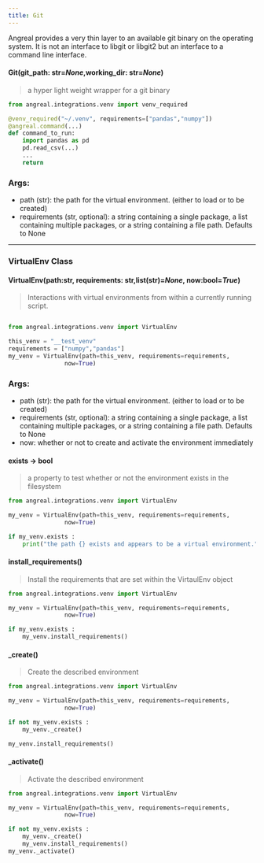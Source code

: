 ```yaml
---
title: Git
---
```


Angreal provides a very thin layer to an available git binary on the operating system. It is not 
an interface to libgit or libgit2 but an interface to a command line interface. 

#### Git(**git_path**: str=*None*,**working_dir**: str=*None*)
> a hyper light weight wrapper for a git binary

```python
from angreal.integrations.venv import venv_required

@venv_required("~/.venv", requirements=["pandas","numpy"])
@angreal.command(...)
def command_to_run:
    import pandas as pd
    pd.read_csv(...)
    ...
    return
```
### Args:
- path (str): the path for the virtual environment. (either to load or to be created)
- requirements (str, optional): a string containing a single package, a list containing multiple packages, or a string containing a file path. Defaults to None

--- 

### VirtualEnv Class


#### VirtualEnv(**path**:str, **requirements**: str,list(str)=*None*, **now**:bool=*True*)
> Interactions with virtual environments from within a currently running script.

```python

from angreal.integrations.venv import VirtualEnv

this_venv = "__test_venv"
requirements = ["numpy","pandas"]
my_venv = VirtualEnv(path=this_venv, requirements=requirements,
                now=True)
```
### Args:
- path (str): the path for the virtual environment. (either to load or to be created)
- requirements (str, optional): a string containing a single package, a list containing multiple packages, or a string containing a file path. Defaults to None
- now: whether or not to create and activate the environment immediately

#### exists -> bool 
> a property to test whether or not the environment exists in the filesystem
```python
from angreal.integrations.venv import VirtualEnv

my_venv = VirtualEnv(path=this_venv, requirements=requirements,
                now=True)

if my_venv.exists :
    print("the path {} exists and appears to be a virtual environment.", my_venv.path)
``` 

#### install_requirements()
> Install the requirements that are set within the VirtaulEnv object

```python
from angreal.integrations.venv import VirtualEnv

my_venv = VirtualEnv(path=this_venv, requirements=requirements,
                now=True)

if my_venv.exists :
    my_venv.install_requirements()
```

#### _create()
> Create the described environment

```python
from angreal.integrations.venv import VirtualEnv

my_venv = VirtualEnv(path=this_venv, requirements=requirements,
                now=True)

if not my_venv.exists :
    my_venv._create()

my_venv.install_requirements()

```


#### _activate()
> Activate the described environment

```python 
from angreal.integrations.venv import VirtualEnv

my_venv = VirtualEnv(path=this_venv, requirements=requirements,
                now=True)

if not my_venv.exists :
    my_venv._create()
    my_venv.install_requirements()
my_venv._activate()
```
